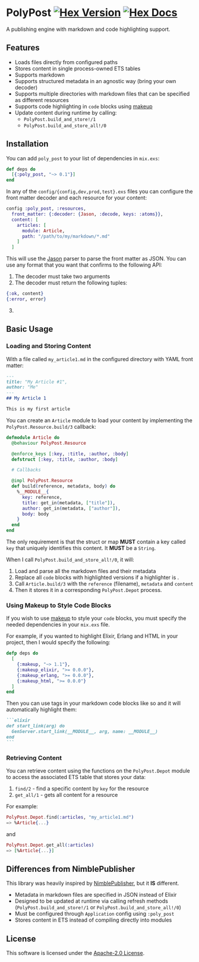 # PolyPost [![Hex Version](https://img.shields.io/hexpm/v/poly_post.svg)](https://hex.pm/packages/poly_post) [![Hex Docs](https://img.shields.io/badge/docs-hexpm-blue.svg)](https://hexdocs.pm/poly_post/)

A publishing engine with markdown and code highlighting support.

## Features

* Loads files directly from configured paths
* Stores content in single process-owned ETS tables
* Supports markdown
* Supports structured metadata in an agnostic way (bring your own decoder)
* Supports multiple directories with markdown files that can be specified as different resources
* Supports code highlighting in `code` blocks using [makeup](https://github.com/elixir-makeup/makeup)
* Update content during runtime by calling:
  * `PolyPost.build_and_store!/1`
  * `PolyPost.build_and_store_all!/0`

## Installation

You can add `poly_post` to your list of dependencies in `mix.exs`:

```elixir
def deps do
  [{:poly_post, "~> 0.1"}]
end
```

In any of the `config/{config,dev,prod,test}.exs` files you can
configure the front matter decoder and each resource for your content:

```elixir
config :poly_post, :resources,
  front_matter: {:decoder: {Jason, :decode, keys: :atoms}},
  content: [
    articles: [
      module: Article,
      path: "/path/to/my/markdown/*.md"
    ]
  ]
```

This will use the [Jason](https://github.com/michalmuskala/jason)
parser to parse the front matter as JSON. You can use any format that
you want that confirms to the following API:

1. The decoder must take two arguments
2. The decoder must return the following tuples:

```elixir
{:ok, content}
{:error, error}
```

3.

## Basic Usage

### Loading and Storing Content

With a file called `my_article1.md` in the configured directory with
YAML front matter:

```markdown
---
title: "My Article #1",
author: "Me"
---
## My Article 1

This is my first article
```

You can create an `Article` module to load your content by
implementing the `PolyPost.Resource.build/3` callback:

```elixir
defmodule Article do
  @behaviour PolyPost.Resource

  @enforce_keys [:key, :title, :author, :body]
  defstruct [:key, :title, :author, :body]

  # Callbacks

  @impl PolyPost.Resource
  def build(reference, metadata, body) do
    %__MODULE__{
      key: reference,
      title: get_in(metadata, ["title"]),
      author: get_in(metadata, ["author"]),
      body: body
    }
  end
end
```

The only requirement is that the struct or map **MUST** contain a key
called `key` that uniquely identifies this content. It **MUST** be a
`String`.

When I call `PolyPost.build_and_store_all!/0`, it will:

1. Load and parse all the markdown files and their metadata
2. Replace all `code` blocks with highlighted versions if a highlighter is .
2. Call `Article.build/3` with the `reference` (filename), `metadata` and `content`
3. Then it stores it in a corresponding `PolyPost.Depot` process.

### Using Makeup to Style Code Blocks

If you wish to use [makeup](https://github.com/elixir-makeup/makeup) to style your `code` blocks, you must
specify the needed dependencies in your `mix.exs` file.

For example, if you wanted to highlight Elixir, Erlang and HTML in your
project, then I would specify the following:

```elixir
defp deps do
  [
    {:makeup, "~> 1.1"},
    {:makeup_elixir, ">= 0.0.0"},
    {:makeup_erlang, ">= 0.0.0"},
    {:makeup_html, ">= 0.0.0"}
  ]
end
```

Then you can use tags in your markdown code blocks like so and it will
automatically highlight them:

````markdown
```elixir
def start_link(arg) do
  GenServer.start_link(__MODULE__, arg, name: __MODULE__)
end
```
````

### Retrieving Content

You can retrieve content using the functions on the `PolyPost.Depot`
module to access the associated ETS table that stores your data:

1. `find/2` - find a specific content by `key` for the resource
2. `get_all/1` - gets all content for a resource

For example:

```elixir
PolyPost.Depot.find(:articles, "my_article1.md")
=> %Article{...}
```

and

```elixir
PolyPost.Depot.get_all(:articles)
=> [%Article{...}]
```

## Differences from NimblePublisher

This library was heavily inspired by [NimblePublisher](https://github.com/dashbitco/nimble_publisher), but
it **IS** different.

* Metadata in markdown files are specified in JSON instead of Elixir
* Designed to be updated at runtime via calling refresh methods (`PolyPost.build_and_store!/1` or `PolyPost.build_and_store_all!/0`)
* Must be configured through `Application` config using `:poly_post`
* Stores content in ETS instead of compiling directly into modules

## License

This software is licensed under the [Apache-2.0 License](LICENSE).
